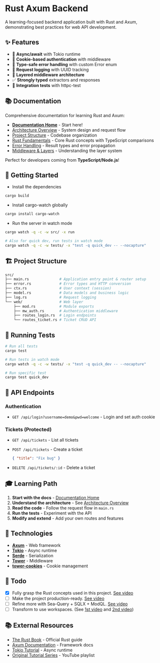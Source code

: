 # Rust Axum Backend

A learning-focused backend application built with Rust and Axum, demonstrating best practices for web API development.

## ✨ Features

- 🚀 **Async/await** with Tokio runtime
- 🔐 **Cookie-based authentication** with middleware
- 🎯 **Type-safe error handling** with custom Error enum
- 📝 **Request logging** with UUID tracking
- 🧅 **Layered middleware architecture**
- ✅ **Strongly typed** extractors and responses
- 🧪 **Integration tests** with httpc-test

## 📚 Documentation

Comprehensive documentation for learning Rust and Axum:

- **[Documentation Home](./docs/README.md)** - Start here!
- [Architecture Overview](./docs/01-architecture-overview.md) - System design and request flow
- [Project Structure](./docs/02-project-structure.md) - Codebase organization
- [Rust Fundamentals](./docs/03-rust-fundamentals.md) - Core Rust concepts with TypeScript comparisons
- [Error Handling](./docs/05-error-handling.md) - Result types and error propagation
- [Middleware & Layers](./docs/06-middleware-layers.md) - Understanding the layer system

Perfect for developers coming from **TypeScript/Node.js**!

## 🚀 Getting Started

- Install the dependencies

```bash
cargo build
```

- Install cargo-watch globally

```bash
cargo install cargo-watch
```

- Run the server in watch mode

```bash
cargo watch -q -c -w src/ -x run

# Also for quick dev, run tests in watch mode
cargo watch -q -c -w tests/ -x "test -q quick_dev -- --nocapture"
```

## 🏗️ Project Structure

```bash
src/
├── main.rs              # Application entry point & router setup
├── error.rs             # Error types and HTTP conversion
├── ctx.rs               # User context (session)
├── model.rs             # Data models and business logic
├── log.rs               # Request logging
└── web/                 # Web layer
    ├── mod.rs           # Module exports
    ├── mw_auth.rs       # Authentication middleware
    ├── routes_login.rs  # Login endpoints
    └── routes_ticket.rs # Ticket CRUD API
```

## 🧪 Running Tests

```bash
# Run all tests
cargo test

# Run tests in watch mode
cargo watch -q -c -w tests/ -x "test -q quick_dev -- --nocapture"

# Run specific test
cargo test quick_dev
```

## 📖 API Endpoints

### Authentication

- `GET /api/login?username=demo&pwd=welcome` - Login and set auth cookie

### Tickets (Protected)

- `GET /api/tickets` - List all tickets
- `POST /api/tickets` - Create a ticket

  ```json
  { "title": "Fix bug" }
  ```

- `DELETE /api/tickets/:id` - Delete a ticket

## 🎓 Learning Path

1. **Start with the docs** - [Documentation Home](./docs/README.md)
2. **Understand the architecture** - See [Architecture Overview](./docs/01-architecture-overview.md)
3. **Read the code** - Follow the request flow in `main.rs`
4. **Run the tests** - Experiment with the API
5. **Modify and extend** - Add your own routes and features

## 🔧 Technologies

- **[Axum](https://github.com/tokio-rs/axum)** - Web framework
- **[Tokio](https://tokio.rs/)** - Async runtime
- **[Serde](https://serde.rs/)** - Serialization
- **[Tower](https://github.com/tower-rs/tower)** - Middleware
- **[tower-cookies](https://github.com/imbolc/tower-cookies)** - Cookie management

## 📝 Todo

- [x] Fully grasp the Rust concepts used in this project. [See video](https://www.youtube.com/watch?v=XZtlD_m59sM&list=PL7r-PXl6ZPcCTTxjmsb9bFZB9i01fAtI7&index=8&pp=iAQB)
- [ ] Make the project production-ready. [See video](https://youtu.be/3cA_mk4vdWY?list=PL7r-PXl6ZPcCTTxjmsb9bFZB9i01fAtI7)
- [ ] Refine more with Sea-Query + SQLX + ModQL. [See video](https://youtu.be/-dMH9UiwKqg?list=PL7r-PXl6ZPcCTTxjmsb9bFZB9i01fAtI7)
- [ ] Transform to use workspaces. (See [1st video](https://youtu.be/zUxF0kvydJs?list=PL7r-PXl6ZPcCTTxjmsb9bFZB9i01fAtI7) and [2nd video](https://youtu.be/iCGIqEWWTcA?list=PL7r-PXl6ZPcCTTxjmsb9bFZB9i01fAtI7))

## 📚 External Resources

- [The Rust Book](https://doc.rust-lang.org/book/) - Official Rust guide
- [Axum Documentation](https://docs.rs/axum/latest/axum/) - Framework docs
- [Tokio Tutorial](https://tokio.rs/tokio/tutorial) - Async runtime
- [Original Tutorial Series](https://www.youtube.com/watch?v=XZtlD_m59sM&list=PL7r-PXl6ZPcCTTxjmsb9bFZB9i01fAtI7) - YouTube playlist
